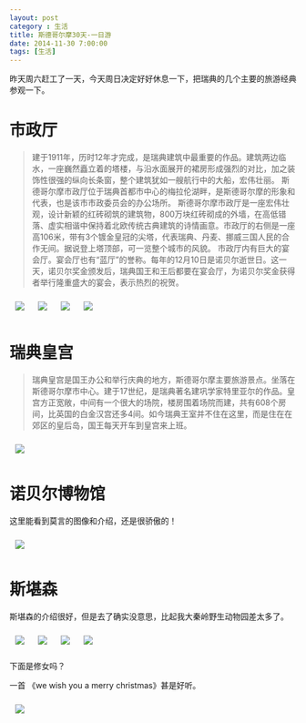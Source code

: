 ```yaml
---
layout: post
category : 生活
title: 斯德哥尔摩30天-一日游
date: 2014-11-30 7:00:00
tags: [生活]
---
```


<style type="text/css">
.img-container img {	
    margin: 10px;
    max-width: 400px;  
    max-height: 400px;      
	}

	img {	
    margin: 10px;
    max-width: 600px;  
         
	}

blockquote p{
	font-size: 1em;
}

</style>

昨天周六赶工了一天，今天周日决定好好休息一下，把瑞典的几个主要的旅游经典参观一下。

# 市政厅

>建于1911年，历时12年才完成，是瑞典建筑中最重要的作品。建筑两边临水，一座巍然矗立着的塔楼，与沿水面展开的裙房形成强烈的对比，加之装饰性很强的纵向长条窗，整个建筑犹如一艘航行中的大船，宏伟壮丽。
> 斯德哥尔摩市政厅位于瑞典首都市中心的梅拉伦湖畔，是斯德哥尔摩的形象和代表，也是该市市政委员会的办公场所。
>斯德哥尔摩市政厅是一座宏伟壮观，设计新颖的红砖砌筑的建筑物，800万块红砖砌成的外墙，在高低错落、虚实相谐中保持着北欧传统古典建筑的诗情画意。市政厅的右侧是一座高106米，带有3个镀金皇冠的尖塔，代表瑞典、丹麦、挪威三国人民的合作无间。据说登上塔顶部，可一览整个城市的风貌。
>市政厅内有巨大的宴会厅。宴会厅也有“蓝厅”的誉称。每年的12月10日是诺贝尔逝世日。这一天，诺贝尔奖金颁发后，瑞典国王和王后都要在宴会厅，为诺贝尔奖金获得者举行隆重盛大的宴会，表示热烈的祝贺。

<div class="img-container">
	<img class="img-responsive" src="https://cdn.jsdelivr.net/gh/wangdeshui/blogpics@master/stockholm/20141130/1.jpg"/>
	<img class="img-responsive" src="https://cdn.jsdelivr.net/gh/wangdeshui/blogpics@master/stockholm/20141130/2.jpg"/>
	<img class="img-responsive" src="https://cdn.jsdelivr.net/gh/wangdeshui/blogpics@master/stockholm/20141130/3.jpg"/>

<img class="img-responsive"  src="https://cdn.jsdelivr.net/gh/wangdeshui/blogpics@master/stockholm/20141130/8.jpg"/>
</div>

# 瑞典皇宫

>瑞典皇宫是国王办公和举行庆典的地方，斯德哥尔摩主要旅游景点。坐落在斯德哥尔摩市中心。建于17世纪，是瑞典著名建巩学家特里亚尔的作品。皇宫方正宽敞，中间有一个很大的场院，楼房围着场院而建，共有608个房间，比英国的白金汉宫还多4间。如今瑞典王室并不住在这里，而是住在在郊区的皇后岛，国王每天开车到皇宫来上班。

<img class="img-responsive" src="https://cdn.jsdelivr.net/gh/wangdeshui/blogpics@master/stockholm/20141130/4.jpg"/>

# 诺贝尔博物馆
这里能看到莫言的图像和介绍，还是很骄傲的！

<img class="img-responsive" src="https://cdn.jsdelivr.net/gh/wangdeshui/blogpics@master/stockholm/20141130/5.jpg" style="max-width:300px;" />


# 斯堪森

斯堪森的介绍很好，但是去了确实没意思，比起我大秦岭野生动物园差太多了。



<img class="img-responsive" src="https://cdn.jsdelivr.net/gh/wangdeshui/blogpics@master/stockholm/20141130/6.jpg"/>

<img class="img-responsive" src="https://cdn.jsdelivr.net/gh/wangdeshui/blogpics@master/stockholm/20141130/7.jpg"/>


<img class="img-responsive" src="https://cdn.jsdelivr.net/gh/wangdeshui/blogpics@master/stockholm/20141130/9.jpg"/>

<img class="img-responsive" src="https://cdn.jsdelivr.net/gh/wangdeshui/blogpics@master/stockholm/20141130/10.jpg"/>

下面是修女吗？

一首 《we wish you a merry christmas》甚是好听。

<img class="img-responsive" src="https://cdn.jsdelivr.net/gh/wangdeshui/blogpics@master/stockholm/20141130/11.jpg"/>







